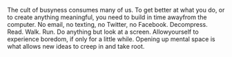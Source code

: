 

The cult of busyness consumes many of us. To get better at what you do, or to create anything meaningful, you
need to build in time awayfrom the computer. No email, no texting, no Twitter, no Facebook. Decompress. Read.
Walk. Run. Do anything but look at a screen. Allowyourself to experience boredom, if only for a little while.
Opening up mental space is what allows new ideas to creep in and take root.